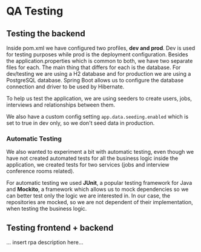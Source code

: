 # QA Testing

## Testing the backend

Inside pom.xml we have configured two profiles, **dev and prod**. Dev is used for testing purposes while prod is the deployment configuration. Besides the application.properties which is common to both, we have two separate files for each. The main thing that differs for each is the database. For dev/testing we are using a H2 database and for production we are using a PostgreSQL database. Spring Boot allows us to configure the database connection and driver to be used by Hibernate.

To help us test the application, we are using seeders to create users, jobs, interviews and relationships between them.

We also have a custom config setting `app.data.seeding.enabled` which is set to true in dev only, so we don't seed data in production.

### Automatic Testing

We also wanted to experiment a bit with automatic testing, even though we have not created automated tests for all the business logic inside the application, we created tests for two services (jobs and interview conference rooms related).

For automatic testing we used **JUnit**, a popular testing framework for Java and **Mockito**, a framework which allows us to mock dependencies so we can better test only the logic we are interested in. In our case, the repositories are mocked, so we are not dependent of their implementation, when testing the business logic.

## Testing frontend + backend

... insert rpa description here...